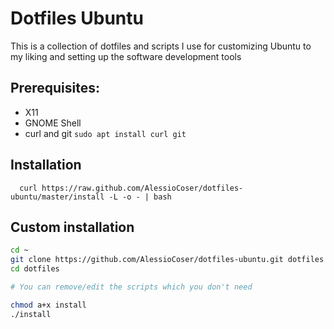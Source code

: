 # Dotfiles Ubuntu
This is a collection of dotfiles and scripts I use for customizing Ubuntu to my liking and setting up the software development tools

## Prerequisites:
- X11
- GNOME Shell
- curl and git `sudo apt install curl git`

## Installation
```
  curl https://raw.github.com/AlessioCoser/dotfiles-ubuntu/master/install -L -o - | bash
```

## Custom installation
```sh
cd ~
git clone https://github.com/AlessioCoser/dotfiles-ubuntu.git dotfiles
cd dotfiles

# You can remove/edit the scripts which you don't need

chmod a+x install
./install
```
